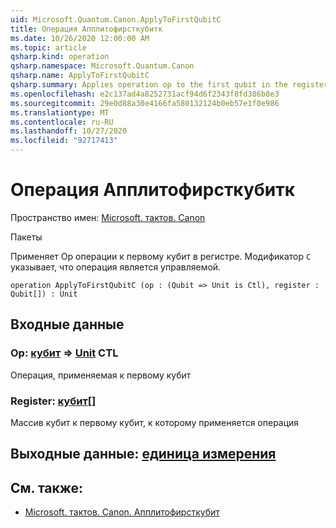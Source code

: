 ```yaml
---
uid: Microsoft.Quantum.Canon.ApplyToFirstQubitC
title: Операция Апплитофирсткубитк
ms.date: 10/26/2020 12:00:00 AM
ms.topic: article
qsharp.kind: operation
qsharp.namespace: Microsoft.Quantum.Canon
qsharp.name: ApplyToFirstQubitC
qsharp.summary: Applies operation op to the first qubit in the register. The modifier `C` indicates that the operation is controllable.
ms.openlocfilehash: e2c137ad4a8252731acf94d6f2343f8fd386b8e3
ms.sourcegitcommit: 29e0d88a30e4166fa580132124b0eb57e1f0e986
ms.translationtype: MT
ms.contentlocale: ru-RU
ms.lasthandoff: 10/27/2020
ms.locfileid: "92717413"
---
```

# <a name="applytofirstqubitc-operation"></a>Операция Апплитофирсткубитк

Пространство имен: [Microsoft. тактов. Canon](xref:Microsoft.Quantum.Canon)

Пакеты [](https://nuget.org/packages/)


Применяет Op операции к первому кубит в регистре.
Модификатор `C` указывает, что операция является управляемой.

```qsharp
operation ApplyToFirstQubitC (op : (Qubit => Unit is Ctl), register : Qubit[]) : Unit
```


## <a name="input"></a>Входные данные

### <a name="op--qubit--unit-ctl"></a>Op: [кубит](xref:microsoft.quantum.lang-ref.qubit) => [Unit](xref:microsoft.quantum.lang-ref.unit) CTL

Операция, применяемая к первому кубит


### <a name="register--qubit"></a>Register: [кубит](xref:microsoft.quantum.lang-ref.qubit)[]

Массив кубит к первому кубит, к которому применяется операция



## <a name="output--unit"></a>Выходные данные: [единица измерения](xref:microsoft.quantum.lang-ref.unit)



## <a name="see-also"></a>См. также:

- [Microsoft. тактов. Canon. Апплитофирсткубит](xref:Microsoft.Quantum.Canon.ApplyToFirstQubit)